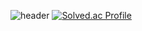 
![header](https://capsule-render.vercel.app/api?type=waving&color=timeGradient&height=200&section=header&text=HyunisEmpty&fontSize=50&fontColor=ffffff&fontAlign=70)
[![Solved.ac Profile](http://mazassumnida.wtf/api/v2/generate_badge?boj=empty6004)](https://solved.ac/empty6004/)

